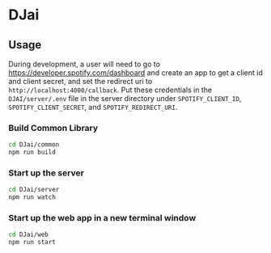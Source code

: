 # DJai

## Usage

During development, a user will need to go to https://developer.spotify.com/dashboard and create an app to get a client id and client secret, and set the redirect uri to `http://localhost:4000/callback`. Put these credentials in the `DJAI/server/.env` file in the server directory under `SPOTIFY_CLIENT_ID`, `SPOTIFY_CLIENT_SECRET`, and `SPOTIFY_REDIRECT_URI`.

### Build Common Library

```bash
cd DJai/common
npm run build
```

### Start up the server

```bash
cd DJai/server
npm run watch
```

### Start up the web app in a new terminal window

```bash
cd DJai/web
npm run start
```
